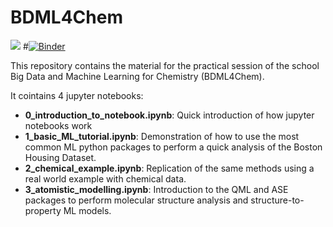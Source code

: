 # BDML4Chem
[<img src="https://deepnote.com/buttons/launch-in-deepnote-small.svg">](https://deepnote.com/launch?url=https://github.com/lcmd-epfl/BDML4Chem.git)
#[![Binder](https://mybinder.org/badge_logo.svg)](https://mybinder.org/v2/gh/lcmd-epfl/BDML4Chem/main)

This repository contains the material for the practical session of the school Big Data and Machine Learning for Chemistry (BDML4Chem).

It cointains 4 jupyter notebooks:

-   **0_introduction_to_notebook.ipynb**: Quick introduction of how jupyter notebooks work 
-   **1_basic_ML_tutorial.ipynb**: Demonstration of how to use the most common ML python packages to perform a quick analysis of the Boston Housing Dataset.
-   **2_chemical_example.ipynb**: Replication of the same methods using a real world example with chemical data.
-   **3_atomistic_modelling.ipynb**: Introduction to the QML and ASE packages to perform molecular structure analysis and structure-to-property ML models.

